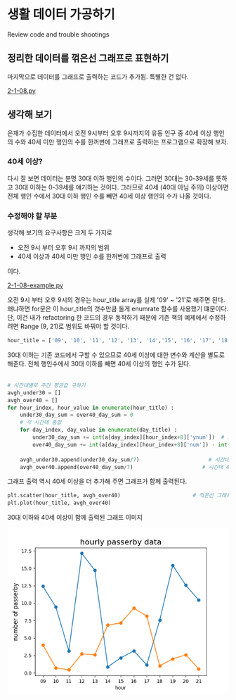 # 생활 데이터 가공하기

Review code and trouble shootings

## 정리한 데이터를 꺾은선 그래프로 표현하기

마지막으로 데이터를 그래프로 출력하는 코드가 추가됨. 특별한 건 없다.

[2-1-08.py](2-1-08.py)

## 생각해 보기

은재가 수집한 데이터에서 오전 9시부터 오후 9시까지의 유동 인구 중 40세 이상 행인의 수와 40세 미만
행인의 수를 한꺼번에 그래프로 출력하는 프로그램으로 확장해 보자.

### 40세 이상?

다시 잘 보면 데이터는 분명 30대 이하 행인의 수이다. 그러면 30대는 30-39세를 뜻하고 30대 이하는 0-39세를 얘기하는 것이다.
그러므로 40세 (40대 아님 주의) 이상이면 전체 행인 수에서 30대 이하 행인 수를 빼면 40세 이상 행인의 수가 나올 것이다.

### 수정해야 할 부분

생각해 보기의 요구사항은 크게 두 가지로

- 오전 9시 부터 오후 9시 까지의 범위
- 40세 이상과 40세 미만 행인 수를 한꺼번에 그래프로 출력

이다.

[2-1-08-example.py](2-1-08-example.py)

오전 9시 부터 오후 9시의 경우는 hour_title array를 실제 '09' ~ '21'로 해주면 된다.
왜냐하면 for문은 이 hour_title의 갯수만큼 돌게 enumrate 함수를 사용했기 떄문이다.
단, 이건 내가 refactoring 한 코드의 경우 동작하기 때문에 기존 책의 예제에서 수정하려면 Range (9, 21)로 범위도 바꿔야 할 것이다.

``` python
hour_title = ['09', '10', '11', '12', '13', '14','15', '16', '17', '18', '19', '20','21']
```

30대 이하는 기존 코드에서 구할 수 있으므로
40세 이상에 대한 변수와 계산을 별도로 해준다.
전체 행인수에서 30대 이하를 빼면 40세 이상의 행인 수가 된다.

``` python

# 시간대별로 주간 평균값 구하기
avgh_under30 = []
avgh_over40 = []
for hour_index, hour_value in enumerate(hour_title) :                          # 00~21시간만큼 반복
    under30_day_sum = over40_day_sum = 0                                  # 시간대별 합을 구하기 위해 0으로 초기화
    # 각 시간대 총합
    for day_index, day_value in enumerate(day_title) :                      # 일주일, 즉 7번 반복하기
        under30_day_sum += int(a[day_index][hour_index+8]['ynum'])  # 요일별 + 시간대별 행인수 누적하기
        over40_day_sum += int(a[day_index][hour_index+8]['num']) - int(a[day_index][hour_index+8]['ynum'])  # 전체 행인수에서 30대 이하를 빼면? 40세 이상 행인수

    avgh_under30.append(under30_day_sum/7)                      # 시간대 30대 이하 행인수 평균 구하기
    avgh_over40.append(over40_day_sum/7)                      # 시간대 40세 이상 행인수 평균 구하기
```

그래프 출력 역시 40세 이상을 더 추가해 주면 그래프가 함께 출력된다.

``` python
plt.scatter(hour_title, avgh_over40)                       # 꺽은선 그래프 그리기
plt.plot(hour_title, avgh_over40)
```

30대 이하와 40세 이상이 함께 출력된 그래프 이미지

![ExampleFigure.png](ExampleFigure.png)
